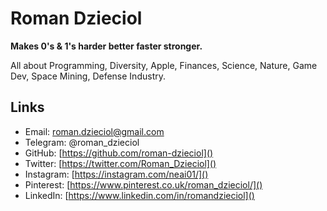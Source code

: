 # Roman Dzieciol

**Makes 0's & 1's harder better faster stronger.** 

All about Programming, Diversity, Apple, Finances, Science, Nature, Game Dev, Space Mining, Defense Industry.

## Links
* Email: [roman.dzieciol@gmail.com]()
* Telegram: @roman_dzieciol
* GitHub: [https://github.com/roman-dzieciol]()
* Twitter: [https://twitter.com/Roman_Dzieciol]()
* Instagram: [https://instagram.com/neai01/]()
* Pinterest: [https://www.pinterest.co.uk/roman_dzieciol/]()
* LinkedIn: [https://www.linkedin.com/in/romandzieciol]()